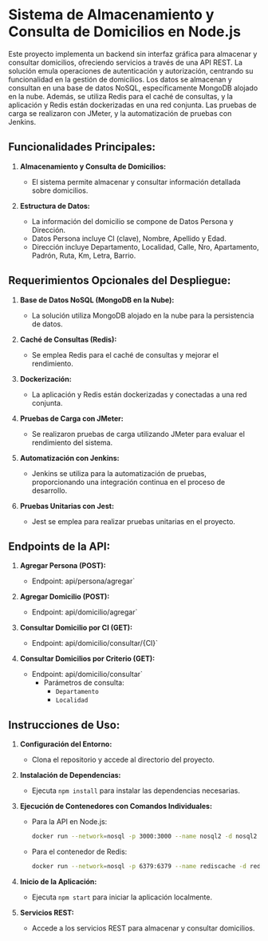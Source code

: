 # Sistema de Almacenamiento y Consulta de Domicilios en Node.js

Este proyecto implementa un backend sin interfaz gráfica para almacenar y consultar domicilios, ofreciendo servicios a través de una API REST. La solución emula operaciones de autenticación y autorización, centrando su funcionalidad en la gestión de domicilios. Los datos se almacenan y consultan en una base de datos NoSQL, específicamente MongoDB alojado en la nube. Además, se utiliza Redis para el caché de consultas, y la aplicación y Redis están dockerizadas en una red conjunta. Las pruebas de carga se realizaron con JMeter, y la automatización de pruebas con Jenkins.

## Funcionalidades Principales:

1. **Almacenamiento y Consulta de Domicilios:**
   - El sistema permite almacenar y consultar información detallada sobre domicilios.

2. **Estructura de Datos:**
   - La información del domicilio se compone de Datos Persona y Dirección.
   - Datos Persona incluye CI (clave), Nombre, Apellido y Edad.
   - Dirección incluye Departamento, Localidad, Calle, Nro, Apartamento, Padrón, Ruta, Km, Letra, Barrio.

## Requerimientos Opcionales del Despliegue:

1. **Base de Datos NoSQL (MongoDB en la Nube):**
   - La solución utiliza MongoDB alojado en la nube para la persistencia de datos.

2. **Caché de Consultas (Redis):**
   - Se emplea Redis para el caché de consultas y mejorar el rendimiento.

3. **Dockerización:**
   - La aplicación y Redis están dockerizadas y conectadas a una red conjunta.

4. **Pruebas de Carga con JMeter:**
   - Se realizaron pruebas de carga utilizando JMeter para evaluar el rendimiento del sistema.

5. **Automatización con Jenkins:**
   - Jenkins se utiliza para la automatización de pruebas, proporcionando una integración continua en el proceso de desarrollo.

6. **Pruebas Unitarias con Jest:**
   - Jest se emplea para realizar pruebas unitarias en el proyecto.

## Endpoints de la API:

1. **Agregar Persona (POST):**
   - Endpoint: api/persona/agregar`

2. **Agregar Domicilio (POST):**
   - Endpoint: api/domicilio/agregar`

3. **Consultar Domicilio por CI (GET):**
   - Endpoint: api/domicilio/consultar/{CI}`

4. **Consultar Domicilios por Criterio (GET):**
   - Endpoint: api/domicilio/consultar`
     - Parámetros de consulta:
       - `Departamento` 
       - `Localidad` 

## Instrucciones de Uso:

1. **Configuración del Entorno:**
   - Clona el repositorio y accede al directorio del proyecto.

2. **Instalación de Dependencias:**
   - Ejecuta `npm install` para instalar las dependencias necesarias.

3. **Ejecución de Contenedores con Comandos Individuales:**

   - Para la API en Node.js:
     ```bash
     docker run --network=nosql -p 3000:3000 --name nosql2 -d nosql2
     ```

   - Para el contenedor de Redis:
     ```bash
     docker run --network=nosql -p 6379:6379 --name rediscache -d redis
     ```

4. **Inicio de la Aplicación:**
   - Ejecuta `npm start` para iniciar la aplicación localmente.

5. **Servicios REST:**
   - Accede a los servicios REST para almacenar y consultar domicilios.

